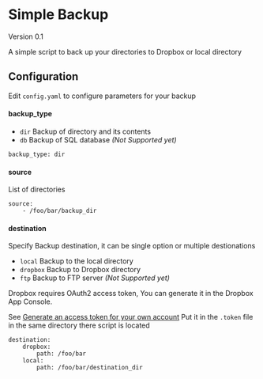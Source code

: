 # Simple Backup
Version 0.1

A simple script to back up your directories to Dropbox or local directory

## Configuration

Edit `config.yaml` to configure parameters for your backup

#### backup_type

- `dir` Backup of directory and its contents
- `db` Backup of SQL database *(Not Supported yet)*

```  
backup_type: dir
```

#### source

List of directories

```  
source:
    - /foo/bar/backup_dir
```

#### destination
Specify Backup destination, it can be single option or multiple destionations

- `local` Backup to the local directory
- `dropbox` Backup to Dropbox directory
- `ftp` Backup to FTP server *(Not Supported yet)*

Dropbox requires OAuth2 access token, You can generate it in the Dropbox App Console.

See [Generate an access token for your own account](https://blogs.dropbox.com/developers/2014/05/generate-an-access-token-for-your-own-account/) 
Put it in the `.token` file in the same directory there script is located

```
destination:
    dropbox:
        path: /foo/bar
    local:
        path: /foo/bar/destination_dir
```